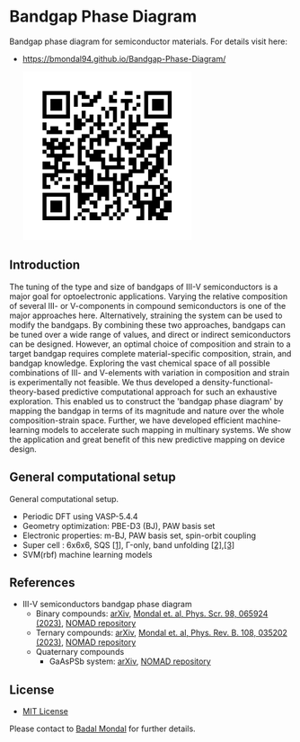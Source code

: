 # Bandgap Phase Diagram
Bandgap phase diagram for semiconductor materials. For details visit here:

* https://bmondal94.github.io/Bandgap-Phase-Diagram/

   <img src="./ImageFolder/BandgapPhaseDiagram.png" style="width:300px;height:300px;">

## Introduction
The tuning of the type and size of bandgaps of III-V semiconductors is a major goal for optoelectronic applications. Varying the relative composition of several III- or V-components in compound semiconductors is one of the major approaches here. Alternatively, straining the system can be used to modify the bandgaps. By combining these two approaches, bandgaps can be tuned over a wide range of values, and direct or indirect semiconductors can be designed. However, an optimal choice of composition and strain to a target bandgap requires complete material-specific composition, strain, and bandgap knowledge. Exploring the vast chemical space of all possible combinations of III- and V-elements with variation in composition and strain is experimentally not feasible. We thus developed a density-functional-theory-based predictive computational approach for such an exhaustive exploration. This enabled us to construct the 'bandgap phase diagram' by mapping the bandgap in terms of its magnitude and nature over the whole composition-strain space. Further, we have developed efficient machine-learning models to accelerate such mapping in multinary systems. We show the application and great benefit of this new predictive mapping on device design. 

## General computational setup
General computational setup.

* Periodic DFT using VASP-5.4.4
* Geometry optimization: PBE-D3 (BJ), PAW basis set 
* Electronic properties: m-BJ, PAW basis set, spin-orbit coupling 
* Super cell : 6x6x6, SQS [[1]](https://www.brown.edu/Departments/Engineering/Labs/avdw/atat/manual/node74.html), Γ-only, band unfolding [[2]](https://github.com/rubel75/fold2Bloch-VASP),[[3]](https://github.com/band-unfolding/bandup)
* SVM(rbf) machine learning models

## References
* III-V semiconductors bandgap phase diagram
    *  Binary compounds: [arXiv](http://arxiv.org/abs/2208.10596), [Mondal et. al, Phys. Scr. 98, 065924 (2023)](https://doi.org/10.1088/1402-4896/acd08b), [NOMAD repository](https://doi.org/10.17172/NOMAD/2022.08.20-2)
    *  Ternary compounds: [arXiv](http://arxiv.org/abs/2302.14547), [Mondal et. al, Phys. Rev. B. 108, 035202 (2023)](https://doi.org/10.1103/PhysRevB.108.035202), [NOMAD repository](https://doi.org/10.17172/NOMAD/2023.02.27-1)
    *  Quaternary compounds
        *  GaAsPSb system: [arXiv](https://doi.org/10.48550/arXiv.2305.03666), [NOMAD repository](https://doi.org/10.17172/NOMAD/2023.05.03-1)
    
## License
* [MIT License](LICENSE)

Please contact to [Badal Mondal](mailto:badalmondal.chembgc@gmail.com,badal.mondal@physik.uni-marburg.de,badal.mondal@studserv.uni-leipzig.de) for further details.
